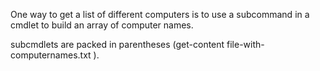 One way to get a list of different computers is to use a subcommand in a cmdlet to build an array of computer names. 

subcmdlets are packed in parentheses \(get-content file-with-computernames.txt \).

